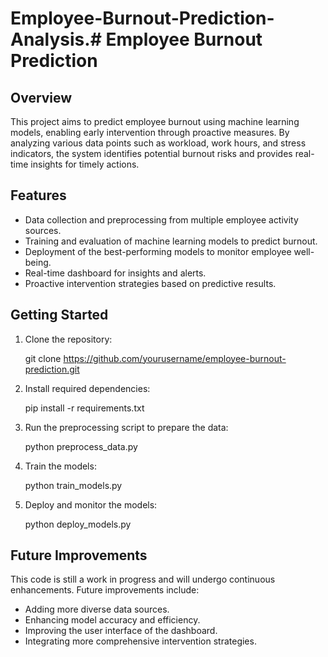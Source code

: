 # Employee-Burnout-Prediction-Analysis.# Employee Burnout Prediction
## Overview
This project aims to predict employee burnout using machine learning models, enabling early intervention through proactive measures. By analyzing various data points such as workload, work hours, and stress indicators, the system identifies potential burnout risks and provides real-time insights for timely actions.
## Features
- Data collection and preprocessing from multiple employee activity sources.
- Training and evaluation of machine learning models to predict burnout.
- Deployment of the best-performing models to monitor employee well-being.
- Real-time dashboard for insights and alerts.
- Proactive intervention strategies based on predictive results.

## Getting Started
1. Clone the repository:
   
   git clone https://github.com/yourusername/employee-burnout-prediction.git
   
2. Install required dependencies:

   pip install -r requirements.txt
   
3. Run the preprocessing script to prepare the data:
   
   python preprocess_data.py
   
4. Train the models:
   
   python train_models.py
   
5. Deploy and monitor the models:
   
   python deploy_models.py
   

## Future Improvements
This code is still a work in progress and will undergo continuous enhancements. Future improvements include:
- Adding more diverse data sources.
- Enhancing model accuracy and efficiency.
- Improving the user interface of the dashboard.
- Integrating more comprehensive intervention strategies.


